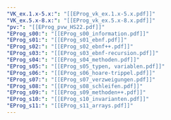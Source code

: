 ```yaml
---
"VK_ex.1.x-5.x:": "[[EProg_vk_ex.1.x-5.x.pdf]]"
"VK_ex.5.x-8.x:": "[[EProg_vk_ex.5.x-8.x.pdf]]"
"pv:": "[[EProg_pvw_HS22.pdf]]"
"EProg_s00:": "[[EProg_s00_information.pdf]]"
"EProg_s01:": "[[EProg_s01_ebnf.pdf]]"
"EProg_s02:": "[[EProg_s02_ebnf++.pdf]]"
"EProg_s03:": "[[EProg_s03_ebnf-recursion.pdf]]"
"EProg_s04:": "[[EProg_s04_methoden.pdf]]"
"EProg_s05:": "[[EProg_s05_typen, variablen.pdf]]"
"EProg_s06:": "[[EProg_s06_hoare-trippel.pdf]]"
"EProg_s07:": "[[EProg_s07_verzweigungen.pdf]]"
"EProg_s08:": "[[EProg_s08_schleifen.pdf]]"
"EProg_s09:": "[[EProg_s09_methoden++.pdf]]"
"EProg_s10:": "[[EProg_s10_invarianten.pdf]]"
"EProg_s11:": "[[EProg_s11_arrays.pdf]]"
---
```

